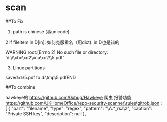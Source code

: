 # scan
##To Fix
1. path is chinese (事unicode)

2 if fileitem in D[in]: 如何克服重名（用dict). in D也是错的

WARNING:root:[Errno 2] No such file or directory: 'd:\\\\\\xbc\\xd2\\xca\\xc2\\\\5.pdf'

3. Linux partitions

saved:d:\5.pdf to
d:\\tmp\\5.pdfEND

##To combine

hawkeye的 https://github.com/0xbug/Hawkeye 爬虫 报警功能
https://github.com/UKHomeOffice/repo-security-scanner\rules\gitrob.json
: [
  {
    "part": "filename",
    "type": "regex",
    "pattern": "\\A.*_rsa\\z",
    "caption": "Private SSH key",
    "description": null
  },
